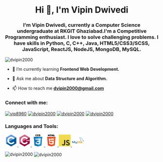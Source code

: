 <h1 align="center">Hi 👋, I'm Vipin Dwivedi</h1>
<h3 align="center">I'm Vipin Dwivedi, currently a Computer Science undergraduate at RKGIT Ghaziabad.I'm a Competitive Programming enthusiast. I love to solve challenging problems. I have skills in Python, C, C++, Java, HTML5/CSS3/SCSS, JavaScript, ReactJS, NodeJS, MongoDB, MySQL.</h3>

<p align="left"> <img src="https://komarev.com/ghpvc/?username=dvipin2000&label=Profile%20views&color=0e75b6&style=flat" alt="dvipin2000" /> </p>

- 🌱 I’m currently learning **Frontend Web Development.**

- 💬 Ask me about **Data Structure and Algorithm.**

- 📫 How to reach me **dvipin2000@gmail.com**

<h3 align="left">Connect with me:</h3>
<p align="left">
<a href="https://www.codechef.com/users/vip8960" target="blank"><img align="center" src="https://cdn.jsdelivr.net/npm/simple-icons@3.1.0/icons/codechef.svg" alt="vip8960" height="30" width="40" /></a>
<a href="https://codeforces.com/profile/dvipin2000" target="blank"><img align="center" src="https://cdn.jsdelivr.net/npm/simple-icons@3.0.1/icons/codeforces.svg" alt="dvipin2000" height="30" width="40" /></a>
<a href="https://www.leetcode.com/dvipin2000" target="blank"><img align="center" src="https://raw.githubusercontent.com/rahuldkjain/github-profile-readme-generator/master/src/images/icons/Social/leet-code.svg" alt="dvipin2000" height="30" width="40" /></a>
<a href="https://auth.geeksforgeeks.org/user/dvipin2000" target="blank"><img align="center" src="https://raw.githubusercontent.com/rahuldkjain/github-profile-readme-generator/master/src/images/icons/Social/geeks-for-geeks.svg" alt="dvipin2000" height="30" width="40" /></a>
</p>

<h3 align="left">Languages and Tools:</h3>
<p align="left"> <a href="https://www.cprogramming.com/" target="_blank"> <img src="https://raw.githubusercontent.com/devicons/devicon/master/icons/c/c-original.svg" alt="c" width="40" height="40"/> </a> <a href="https://www.w3schools.com/cpp/" target="_blank"> <img src="https://raw.githubusercontent.com/devicons/devicon/master/icons/cplusplus/cplusplus-original.svg" alt="cplusplus" width="40" height="40"/> </a> <a href="https://www.w3schools.com/css/" target="_blank"> <img src="https://raw.githubusercontent.com/devicons/devicon/master/icons/css3/css3-original-wordmark.svg" alt="css3" width="40" height="40"/> </a> <a href="https://www.w3.org/html/" target="_blank"> <img src="https://raw.githubusercontent.com/devicons/devicon/master/icons/html5/html5-original-wordmark.svg" alt="html5" width="40" height="40"/> </a> <a href="https://developer.mozilla.org/en-US/docs/Web/JavaScript" target="_blank"> <img src="https://raw.githubusercontent.com/devicons/devicon/master/icons/javascript/javascript-original.svg" alt="javascript" width="40" height="40"/> </a> <a href="https://www.mysql.com/" target="_blank"> <img src="https://raw.githubusercontent.com/devicons/devicon/master/icons/mysql/mysql-original-wordmark.svg" alt="mysql" width="40" height="40"/> </a> </p>

<p><img align="left" src="https://github-readme-stats.vercel.app/api/top-langs?username=dvipin2000&show_icons=true&locale=en&layout=compact" alt="dvipin2000" /></p>

<p>&nbsp;<img align="center" src="https://github-readme-stats.vercel.app/api?username=dvipin2000&show_icons=true&locale=en" alt="dvipin2000" /></p>
